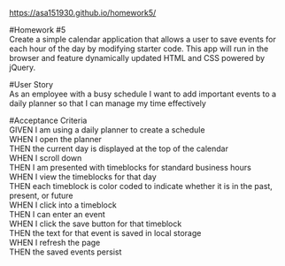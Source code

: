 https://asa151930.github.io/homework5/

#Homework #5 <br>
Create a simple calendar application that allows a user to save events for each hour of the day by modifying starter code. This app will run in the browser and feature dynamically updated HTML and CSS powered by jQuery.

#User Story <br>
As an employee with a busy schedule
I want to add important events to a daily planner
so that I can manage my time effectively

#Acceptance Criteria <br>
GIVEN I am using a daily planner to create a schedule <br>
WHEN I open the planner <br>
THEN the current day is displayed at the top of the calendar <br>
WHEN I scroll down<br>
THEN I am presented with timeblocks for standard business hours <br>
WHEN I view the timeblocks for that day <br>
THEN each timeblock is color coded to indicate whether it is in the past,  present, or future<br>
WHEN I click into a timeblock <br>
THEN I can enter an event <br>
WHEN I click the save button for that timeblock <br>
THEN the text for that event is saved in local storage <br>
WHEN I refresh the page <br>
THEN the saved events persist

